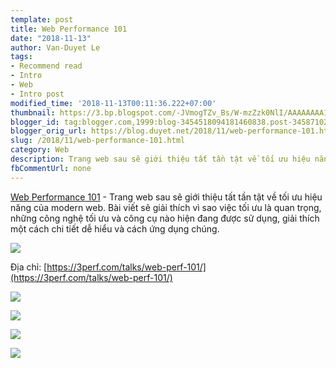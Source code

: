 ```yaml
---
template: post
title: Web Performance 101
date: "2018-11-13"
author: Van-Duyet Le
tags:
- Recommend read
- Intro
- Web
- Intro post
modified_time: '2018-11-13T00:11:36.222+07:00'
thumbnail: https://3.bp.blogspot.com/-JVmogTZv_Bs/W-mzZzk0NlI/AAAAAAAA1JI/axjukAia6WEVCx4_QnOjb7qkQ8TLhYVmACLcBGAs/s1600/Screen%2BShot%2B2018-11-13%2Bat%2B12.07.30%2BAM.png
blogger_id: tag:blogger.com,1999:blog-3454518094181460838.post-3458710289487592152
blogger_orig_url: https://blog.duyet.net/2018/11/web-performance-101.html
slug: /2018/11/web-performance-101.html
category: Web
description: Trang web sau sẽ giới thiệu tất tần tật về tối ưu hiệu năng của modern web. Bài viết sẽ giải thích vì sao việc tối ưu là quan trọng, những công nghệ tối ưu và công cụ nào hiện đang được sử dụng, giải thích một cách chi tiết dễ hiểu và cách ứng dụng chúng.
fbCommentUrl: none
---
```


[Web Performance 101](https://3perf.com/talks/web-perf-101/) - Trang web sau sẽ giới thiệu tất tần tật về tối ưu hiệu năng của modern web. Bài viết sẽ giải thích vì sao việc tối ưu là quan trọng, những công nghệ tối ưu và công cụ nào hiện đang được sử dụng, giải thích một cách chi tiết dễ hiểu và cách ứng dụng chúng.

[![](https://3.bp.blogspot.com/-JVmogTZv_Bs/W-mzZzk0NlI/AAAAAAAA1JI/axjukAia6WEVCx4_QnOjb7qkQ8TLhYVmACLcBGAs/s1600/Screen%2BShot%2B2018-11-13%2Bat%2B12.07.30%2BAM.png)](https://3perf.com/talks/web-perf-101/)

Địa chỉ: [https://3perf.com/talks/web-perf-101/](https://3perf.com/talks/web-perf-101/)

[![](https://4.bp.blogspot.com/-pkGGT-65atM/W-mzuOo5oKI/AAAAAAAA1JQ/HvXn4Ht89twObqOyaEfql9lzkfC4-KCgwCLcBGAs/s1600/contents-7fac0d8b170b764cd8268f640dfa600a-1373e.png)](https://4.bp.blogspot.com/-pkGGT-65atM/W-mzuOo5oKI/AAAAAAAA1JQ/HvXn4Ht89twObqOyaEfql9lzkfC4-KCgwCLcBGAs/s1600/contents-7fac0d8b170b764cd8268f640dfa600a-1373e.png)

[![](https://4.bp.blogspot.com/-1Fms9OrZn5w/W-mzvI3UjgI/AAAAAAAA1JU/sjJsVuyZpZo0dON9c1-TEoODNTIXCmrQACLcBGAs/s1600/perf-importance-header-6774413ff8ab25a831b284db1f5802af-343e0.png)](https://4.bp.blogspot.com/-1Fms9OrZn5w/W-mzvI3UjgI/AAAAAAAA1JU/sjJsVuyZpZo0dON9c1-TEoODNTIXCmrQACLcBGAs/s1600/perf-importance-header-6774413ff8ab25a831b284db1f5802af-343e0.png)

[![](https://1.bp.blogspot.com/-mLdkb-1DPF0/W-mzwGwyB8I/AAAAAAAA1JY/zNET7yjbXRgXheCBbSlhb4IzeDuI20HxgCLcBGAs/s1600/javascript-header-85106df85486f9f5521a01673da43d51-343e0.png)](https://1.bp.blogspot.com/-mLdkb-1DPF0/W-mzwGwyB8I/AAAAAAAA1JY/zNET7yjbXRgXheCBbSlhb4IzeDuI20HxgCLcBGAs/s1600/javascript-header-85106df85486f9f5521a01673da43d51-343e0.png)

[![](https://1.bp.blogspot.com/-X-STYKEazDo/W-mz2397yeI/AAAAAAAA1Jc/hKZwdW4aCrkWcJFd--RoU8XifjX7RgxSACLcBGAs/s1600/js-async-defer-3-8b801529ac4a0b76e96ca3e05d51b121-1373e.png)](https://1.bp.blogspot.com/-X-STYKEazDo/W-mz2397yeI/AAAAAAAA1Jc/hKZwdW4aCrkWcJFd--RoU8XifjX7RgxSACLcBGAs/s1600/js-async-defer-3-8b801529ac4a0b76e96ca3e05d51b121-1373e.png)
